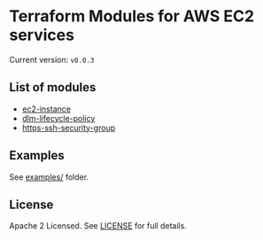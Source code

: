 # Terraform Modules for AWS EC2 services

Current version: `v0.0.3`

## List of modules

* [ec2-instance](modules/ec2-instance/README.md)
* [dlm-lifecycle-policy](modules/dlm-lifecycle-policy/README.md)
* [https-ssh-security-group](modules/https-ssh-security-group/README.md)


## Examples

See [examples/](examples/) folder.


## License

Apache 2 Licensed. See [LICENSE](LICENSE) for full details.
